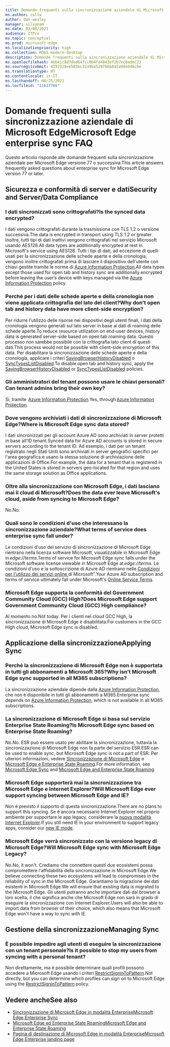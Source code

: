```yaml
---
title: Domande frequenti sulla sincronizzazione aziendale di Microsoft Edge
ms.author: collw
author: dan-wesley
manager: silvanam
ms.date: 03/08/2021
audience: ITPro
ms.topic: conceptual
ms.prod: microsoft-edge
ms.localizationpriority: high
ms.collection: M365-modern-desktop
description: Domande frequenti sulla sincronizzazione aziendale di Microsoft Edge.
ms.openlocfilehash: 4bb41c8d7ded64fcc0b4fd4843ef2b7ec0adec23
ms.sourcegitcommit: 4192328ee585bc32a9be528766b8a5a98e046c8e
ms.translationtype: HT
ms.contentlocale: it-IT
ms.lasthandoff: 06/25/2021
ms.locfileid: "11617766"
---
```

# <a name="microsoft-edge-enterprise-sync-faq"></a><span data-ttu-id="fcd0d-103">Domande frequenti sulla sincronizzazione aziendale di Microsoft Edge</span><span class="sxs-lookup"><span data-stu-id="fcd0d-103">Microsoft Edge enterprise sync FAQ</span></span>

<span data-ttu-id="fcd0d-104">Questo articolo risponde alle domande frequenti sulla sincronizzazione aziendale per Microsoft Edge versione 77 o successiva.</span><span class="sxs-lookup"><span data-stu-id="fcd0d-104">This article answers frequently asked questions about enterprise sync for Microsoft Edge version 77 or later.</span></span>

## <a name="security-and-serverdata-compliance"></a><span data-ttu-id="fcd0d-105">Sicurezza e conformità di server e dati</span><span class="sxs-lookup"><span data-stu-id="fcd0d-105">Security and Server/Data Compliance</span></span>

### <a name="is-the-synced-data-encrypted"></a><span data-ttu-id="fcd0d-106">I dati sincronizzati sono crittografati?</span><span class="sxs-lookup"><span data-stu-id="fcd0d-106">Is the synced data encrypted?</span></span>

<span data-ttu-id="fcd0d-107">I dati vengono crittografati durante la trasmissione con TLS 1.2 o versione successiva.</span><span class="sxs-lookup"><span data-stu-id="fcd0d-107">The data is encrypted in transport using TLS 1.2 or greater.</span></span> <span data-ttu-id="fcd0d-108">Inoltre, tutti tipi di dati inattivi vengono crittografati nel servizio Microsoft usando AES128.</span><span class="sxs-lookup"><span data-stu-id="fcd0d-108">All data types are additionally encrypted at rest in Microsoft's service using AES128.</span></span> <span data-ttu-id="fcd0d-109">Tutti i tipi di dati, ad eccezione di quelli usati per la sincronizzazione delle schede aperte e della cronologia, vengono inoltre crittografati prima di lasciare il dispositivo dell'utente con chiavi gestite tramite le norme di [Azure Information Protection](./microsoft-edge-policies.md#restrictsignintopattern).</span><span class="sxs-lookup"><span data-stu-id="fcd0d-109">All data types except those used for open tab and history sync are additionally encrypted before leaving the user’s device with keys managed via the [Azure Information Protection](./microsoft-edge-policies.md#restrictsignintopattern) policy.</span></span>

### <a name="why-dont-open-tab-and-history-data-have-more-client-side-encryption"></a><span data-ttu-id="fcd0d-110">Perché per i dati delle schede aperte e della cronologia non viene applicata crittografia del lato del client?</span><span class="sxs-lookup"><span data-stu-id="fcd0d-110">Why don’t open tab and history data have more client-side encryption?</span></span>

<span data-ttu-id="fcd0d-111">Per ridurre l'utilizzo delle risorse nei dispositivi degli utenti finali, i dati della cronologia vengono generati sul lato server in base ai dati di roaming delle schede aperte.</span><span class="sxs-lookup"><span data-stu-id="fcd0d-111">To reduce resource utilization on end-user devices, history data is generated server-side based on open tab roaming data.</span></span> <span data-ttu-id="fcd0d-112">Questo processo non sarebbe possibile con la crittografia lato client di questi dati.</span><span class="sxs-lookup"><span data-stu-id="fcd0d-112">This process would not be possible with client-side encryption of this data.</span></span> <span data-ttu-id="fcd0d-113">Per disabilitare la sincronizzazione delle schede aperte e della cronologia, applicare i criteri [SavingBrowserHistoryDisabled](./microsoft-edge-policies.md#savingbrowserhistorydisabled) o [SyncTypesListDisabled](./microsoft-edge-policies.md#synctypeslistdisabled).</span><span class="sxs-lookup"><span data-stu-id="fcd0d-113">To disable open tab and history sync, apply the [SavingBrowserHistoryDisabled](./microsoft-edge-policies.md#savingbrowserhistorydisabled) or [SyncTypesListDisabled](./microsoft-edge-policies.md#synctypeslistdisabled) policies.</span></span>

### <a name="can-tenant-admins-bring-their-own-key"></a><span data-ttu-id="fcd0d-114">Gli amministratori del tenant possono usare le chiavi personali?</span><span class="sxs-lookup"><span data-stu-id="fcd0d-114">Can tenant admins bring their own key?</span></span>

<span data-ttu-id="fcd0d-115">Sì, tramite  [Azure Information Protection](https://azure.microsoft.com/services/information-protection/).</span><span class="sxs-lookup"><span data-stu-id="fcd0d-115">Yes, through [Azure Information Protection](https://azure.microsoft.com/services/information-protection/).</span></span>

### <a name="where-is-microsoft-edge-sync-data-stored"></a><span data-ttu-id="fcd0d-116">Dove vengono archiviati i dati di sincronizzazione di Microsoft Edge?</span><span class="sxs-lookup"><span data-stu-id="fcd0d-116">Where is Microsoft Edge sync data stored?</span></span>

<span data-ttu-id="fcd0d-117">I dati sincronizzati per gli account Azure AD sono archiviati in server protetti in base all'ID tenant.</span><span class="sxs-lookup"><span data-stu-id="fcd0d-117">Synced data for Azure AD accounts is stored in secure servers according to the tenant ID.</span></span> <span data-ttu-id="fcd0d-118">Ad esempio, i dati per un tenant registrato negli Stati Uniti sono archiviati in server geografici specifici per l'area geografica e usano la stessa soluzione di archiviazione delle applicazioni di Office.</span><span class="sxs-lookup"><span data-stu-id="fcd0d-118">For example, the data for a tenant that is registered in the United States is stored in servers geo-located for that region and uses the same storage solution as Office applications.</span></span>

### <a name="does-the-data-ever-leave-microsofts-cloud-aside-from-syncing-to-microsoft-edge"></a><span data-ttu-id="fcd0d-119">Oltre alla sincronizzazione con Microsoft Edge, i dati lasciano mai il cloud di Microsoft?</span><span class="sxs-lookup"><span data-stu-id="fcd0d-119">Does the data ever leave Microsoft's cloud, aside from syncing to Microsoft Edge?</span></span>

<span data-ttu-id="fcd0d-120">No.</span><span class="sxs-lookup"><span data-stu-id="fcd0d-120">No.</span></span>

### <a name="what-terms-of-service-does-enterprise-sync-fall-under"></a><span data-ttu-id="fcd0d-121">Quali sono le condizioni d'uso che interessano la sincronizzazione aziendale?</span><span class="sxs-lookup"><span data-stu-id="fcd0d-121">What terms of service does enterprise sync fall under?</span></span>

<span data-ttu-id="fcd0d-122">Le condizioni d'uso del servizio di sincronizzazione di Microsoft Edge rientrano nella licenza software Microsoft, visualizzabile in Microsoft Edge in *edge://terms*.</span><span class="sxs-lookup"><span data-stu-id="fcd0d-122">Terms of service for Microsoft Edge sync falls under the Microsoft software license viewable in Microsoft Edge at *edge://terms*.</span></span> <span data-ttu-id="fcd0d-123">Le condizioni d'uso e la sottoscrizione di Azure AD rientrano nelle [Condizioni per l'utilizzo dei servizi online ](https://www.microsoft.com/licensing/product-licensing/products)di Microsoft".</span><span class="sxs-lookup"><span data-stu-id="fcd0d-123">Your Azure AD subscription and terms of service ultimately fall under Microsoft's [Online Service Terms](https://www.microsoft.com/licensing/product-licensing/products).</span></span>

### <a name="does-microsoft-edge-support-government-community-cloud-gcc-high-compliance"></a><span data-ttu-id="fcd0d-124">Microsoft Edge supporta la conformità del Government Community Cloud (GCC) High?</span><span class="sxs-lookup"><span data-stu-id="fcd0d-124">Does Microsoft Edge support Government Community Cloud (GCC) High compliance?</span></span>

<span data-ttu-id="fcd0d-125">Al momento no.</span><span class="sxs-lookup"><span data-stu-id="fcd0d-125">Not today.</span></span> <span data-ttu-id="fcd0d-126">Per i clienti nel cloud GCC High, la sincronizzazione di Microsoft Edge è disabilitata.</span><span class="sxs-lookup"><span data-stu-id="fcd0d-126">For customers in the GCC High cloud, Microsoft Edge sync is disabled.</span></span>

## <a name="applying-sync"></a><span data-ttu-id="fcd0d-127">Applicazione della sincronizzazione</span><span class="sxs-lookup"><span data-stu-id="fcd0d-127">Applying Sync</span></span>

### <a name="why-isnt-microsoft-edge-sync-supported-in-all-m365-subscriptions"></a><span data-ttu-id="fcd0d-128">Perché la sincronizzazione di Microsoft Edge non è supportata in tutti gli abbonamenti a Microsoft 365?</span><span class="sxs-lookup"><span data-stu-id="fcd0d-128">Why isn’t Microsoft Edge sync supported in all M365 subscriptions?</span></span>

<span data-ttu-id="fcd0d-129">La sincronizzazione aziendale dipende dalla [Azure Information Protection](https://azure.microsoft.com/services/information-protection/), che non è disponibile in tutti gli abbonamenti a M365.</span><span class="sxs-lookup"><span data-stu-id="fcd0d-129">Enterprise sync depends on [Azure Information Protection](https://azure.microsoft.com/services/information-protection/), which is not available in all M365 subscriptions.</span></span>

### <a name="is-microsoft-edge-sync-based-on-enterprise-state-roaming"></a><span data-ttu-id="fcd0d-130">La sincronizzazione di Microsoft Edge si basa sul servizio Enterprise State Roaming?</span><span class="sxs-lookup"><span data-stu-id="fcd0d-130">Is Microsoft Edge sync based on Enterprise State Roaming?</span></span>

<span data-ttu-id="fcd0d-131">No.</span><span class="sxs-lookup"><span data-stu-id="fcd0d-131">No.</span></span> <span data-ttu-id="fcd0d-132">ESR può essere usato per abilitare la sincronizzazione, tuttavia la sincronizzazione di Microsoft Edge non fa parte del servizio ESR.</span><span class="sxs-lookup"><span data-stu-id="fcd0d-132">ESR can be used to enable sync, but Microsoft Edge sync is not a part of ESR.</span></span> <span data-ttu-id="fcd0d-133">Per ulteriori informazioni, vedere [Sincronizzazione di Microsoft Edge](/DeployEdge/microsoft-edge-enterprise-sync) e [Microsoft Edge e Enterprise State Roaming](/DeployEdge/microsoft-edge-enterprise-state-roaming).</span><span class="sxs-lookup"><span data-stu-id="fcd0d-133">For more information, see [Microsoft Edge Sync](/DeployEdge/microsoft-edge-enterprise-sync) and [Microsoft Edge and Enterprise State Roaming](/DeployEdge/microsoft-edge-enterprise-state-roaming).</span></span>

### <a name="will-microsoft-edge-ever-support-syncing-between-microsoft-edge-and-ie"></a><span data-ttu-id="fcd0d-134">Microsoft Edge supporterà mai la sincronizzazione tra Microsoft Edge e Internet Explorer?</span><span class="sxs-lookup"><span data-stu-id="fcd0d-134">Will Microsoft Edge ever support syncing between Microsoft Edge and IE?</span></span>

<span data-ttu-id="fcd0d-135">Non è previsto il supporto di questa sincronizzazione.</span><span class="sxs-lookup"><span data-stu-id="fcd0d-135">There are no plans to support this syncing.</span></span> <span data-ttu-id="fcd0d-136">Se è ancora necessario Internet Explorer nel proprio ambiente per supportare le app legacy, considerare la [nuova modalità Internet Explorer](./edge-ie-mode.md).</span><span class="sxs-lookup"><span data-stu-id="fcd0d-136">If you still need IE in your environment to support legacy apps, consider our [new IE mode](./edge-ie-mode.md).</span></span>

### <a name="will-microsoft-edge-sync-with-microsoft-edge-legacy"></a><span data-ttu-id="fcd0d-137">Microsoft Edge verrà sincronizzato con la versione legacy di Microsoft Edge?</span><span class="sxs-lookup"><span data-stu-id="fcd0d-137">Will Microsoft Edge sync with Microsoft Edge Legacy?</span></span>

<span data-ttu-id="fcd0d-138">No.</span><span class="sxs-lookup"><span data-stu-id="fcd0d-138">No, it won't.</span></span> <span data-ttu-id="fcd0d-139">Crediamo che connettere questi due ecosistemi possa compromettere l'affidabilità della sincronizzazione in Microsoft Edge.</span><span class="sxs-lookup"><span data-stu-id="fcd0d-139">We believe connecting these two ecosystems will lead to compromises in the reliability of sync in the Microsoft Edge.</span></span> <span data-ttu-id="fcd0d-140">Garantiamo la migrazione dei dati esistenti in Microsoft Edge.</span><span class="sxs-lookup"><span data-stu-id="fcd0d-140">We will ensure that existing data is migrated to the Microsoft Edge.</span></span> <span data-ttu-id="fcd0d-141">Gli utenti potranno anche importare dati dal browser a loro scelta, il che significa anche che Microsoft Edge non sarà in grado di eseguire la sincronizzazione con Internet Explorer.</span><span class="sxs-lookup"><span data-stu-id="fcd0d-141">Users will also be able to import data from browser of their choice, which also means that Microsoft Edge won't have a way to sync with IE.</span></span>

## <a name="managing-sync"></a><span data-ttu-id="fcd0d-142">Gestione della sincronizzazione</span><span class="sxs-lookup"><span data-stu-id="fcd0d-142">Managing Sync</span></span>

### <a name="is-it-possible-to-stop-my-users-from-syncing-with-a-personal-tenant"></a><span data-ttu-id="fcd0d-143">È possibile impedire agli utenti di eseguire la sincronizzazione con un tenant personale?</span><span class="sxs-lookup"><span data-stu-id="fcd0d-143">Is it possible to stop my users from syncing with a personal tenant?</span></span>

<span data-ttu-id="fcd0d-144">Non direttamente, ma è possibile determinare quali profili possono accedere a Microsoft Edge usando i criteri [RestrictSigninToPattern](./microsoft-edge-policies.md#restrictsignintopattern).</span><span class="sxs-lookup"><span data-stu-id="fcd0d-144">Not directly, but you can determine which profiles can sign on to Microsoft Edge using the [RestrictSigninToPattern](./microsoft-edge-policies.md#restrictsignintopattern) policy.</span></span>

## <a name="see-also"></a><span data-ttu-id="fcd0d-145">Vedere anche</span><span class="sxs-lookup"><span data-stu-id="fcd0d-145">See also</span></span>

- [<span data-ttu-id="fcd0d-146">Sincronizzazione di Microsoft Edge in modalità Enterprise</span><span class="sxs-lookup"><span data-stu-id="fcd0d-146">Microsoft Edge Enterprise Sync</span></span>](microsoft-edge-enterprise-sync.md)
- [<span data-ttu-id="fcd0d-147">Microsoft Edge ed Enterprise State Roaming</span><span class="sxs-lookup"><span data-stu-id="fcd0d-147">Microsoft Edge and Enterprise State Roaming</span></span>](microsoft-edge-enterprise-state-roaming.md)
- [<span data-ttu-id="fcd0d-148">Pagina di destinazione di Microsoft Edge in modalità Enterprise</span><span class="sxs-lookup"><span data-stu-id="fcd0d-148">Microsoft Edge Enterprise landing page</span></span>](https://aka.ms/EdgeEnterprise)